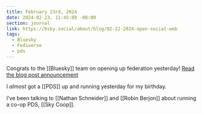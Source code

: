 ```yaml
---
title: February 23rd, 2024
date: 2024-02-23, 11:45:09 -08:00
section: journal
link: https://bsky.social/about/blog/02-22-2024-open-social-web
tags:
  - Bluesky
  - Fediverse
  - pds
---
```

Congrats to the [[Bluesky]] team on opening up federation yesterday! [Read the blog post announcement](https://bsky.social/about/blog/02-22-2024-open-social-web)

I _almost_ got a [[PDS]] up and running yesterday for my birthday.

I’ve been talking to [[Nathan Schneider]] and [[Robin Berjon]] about running a co-op PDS, [[Sky Coop]].